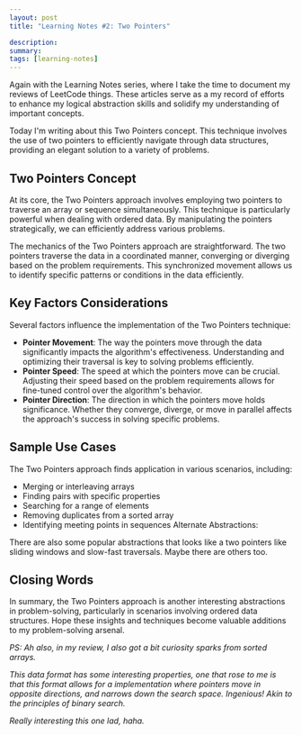 ```yaml
---
layout: post
title: "Learning Notes #2: Two Pointers"

description:
summary:
tags: [learning-notes]
---
```


Again with the Learning Notes series, where I take the time to document my reviews of LeetCode things. These articles serve as a my record of efforts to enhance my logical abstraction skills and solidify my understanding of important concepts.

Today I'm writing about this Two Pointers concept. This technique involves the use of two pointers to efficiently navigate through data structures, providing an elegant solution to a variety of problems.

## Two Pointers Concept

At its core, the Two Pointers approach involves employing two pointers to traverse an array or sequence simultaneously. This technique is particularly powerful when dealing with ordered data. By manipulating the pointers strategically, we can efficiently address various problems.

The mechanics of the Two Pointers approach are straightforward. The two pointers traverse the data in a coordinated manner, converging or diverging based on the problem requirements. This synchronized movement allows us to identify specific patterns or conditions in the data efficiently.

## Key Factors Considerations

Several factors influence the implementation of the Two Pointers technique:

- **Pointer Movement**: The way the pointers move through the data significantly impacts the algorithm's effectiveness. Understanding and optimizing their traversal is key to solving problems efficiently.
- **Pointer Speed**: The speed at which the pointers move can be crucial. Adjusting their speed based on the problem requirements allows for fine-tuned control over the algorithm's behavior.
- **Pointer Direction**: The direction in which the pointers move holds significance. Whether they converge, diverge, or move in parallel affects the approach's success in solving specific problems.

## Sample Use Cases

The Two Pointers approach finds application in various scenarios, including:

- Merging or interleaving arrays
- Finding pairs with specific properties
- Searching for a range of elements
- Removing duplicates from a sorted array
- Identifying meeting points in sequences
Alternate Abstractions:

There are also some popular abstractions that looks like a two pointers like sliding windows and slow-fast traversals. Maybe there are others too.

## Closing Words

In summary, the Two Pointers approach is another interesting abstractions in problem-solving, particularly in scenarios involving ordered data structures. Hope these insights and techniques become valuable additions to my problem-solving arsenal.

*PS: Ah also, in my review, I also got a bit curiosity sparks from sorted arrays.*

*This data format has some interesting properties, one that rose to me is that this format allows for a implementation where pointers move in opposite directions, and narrows down the search space. Ingenious! Akin to the principles of binary search.*

*Really interesting this one lad, haha.*